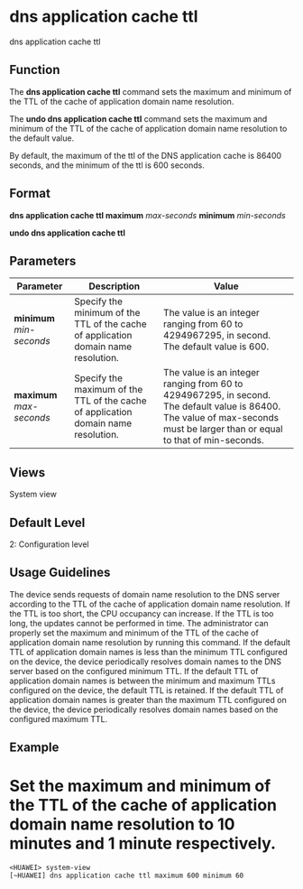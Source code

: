 dns application cache ttl
=========================

dns application cache ttl

Function
--------



The **dns application cache ttl** command sets the maximum and minimum of the TTL of the cache of application domain name resolution.

The **undo dns application cache ttl** command sets the maximum and minimum of the TTL of the cache of application domain name resolution to the default value.



By default, the maximum of the ttl of the DNS application cache is 86400 seconds, and the minimum of the ttl is 600 seconds.


Format
------

**dns application cache ttl maximum** *max-seconds* **minimum** *min-seconds*

**undo dns application cache ttl**


Parameters
----------

| Parameter | Description | Value |
| --- | --- | --- |
| **minimum** *min-seconds* | Specify the minimum of the TTL of the cache of application domain name resolution. | The value is an integer ranging from 60 to 4294967295, in second. The default value is 600. |
| **maximum** *max-seconds* | Specify the maximum of the TTL of the cache of application domain name resolution. | The value is an integer ranging from 60 to 4294967295, in second. The default value is 86400. The value of max-seconds must be larger than or equal to that of min-seconds. |



Views
-----

System view


Default Level
-------------

2: Configuration level


Usage Guidelines
----------------

The device sends requests of domain name resolution to the DNS server according to the TTL of the cache of application domain name resolution. If the TTL is too short, the CPU occupancy can increase. If the TTL is too long, the updates cannot be performed in time. The administrator can properly set the maximum and minimum of the TTL of the cache of application domain name resolution by running this command. If the default TTL of application domain names is less than the minimum TTL configured on the device, the device periodically resolves domain names to the DNS server based on the configured minimum TTL. If the default TTL of application domain names is between the minimum and maximum TTLs configured on the device, the default TTL is retained. If the default TTL of application domain names is greater than the maximum TTL configured on the device, the device periodically resolves domain names based on the configured maximum TTL.


Example
-------

# Set the maximum and minimum of the TTL of the cache of application domain name resolution to 10 minutes and 1 minute respectively.
```
<HUAWEI> system-view
[~HUAWEI] dns application cache ttl maximum 600 minimum 60

```